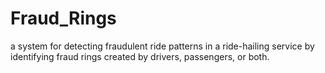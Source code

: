 # Fraud_Rings
a system for detecting fraudulent ride patterns in a ride-hailing service by identifying fraud rings created by drivers, passengers, or both.
